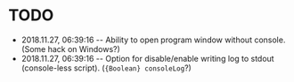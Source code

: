 # TODO

- 2018.11.27, 06:39:16 -- Ability to open program window without console. (Some hack on Windows?)
- 2018.11.27, 06:39:16 -- Option for disable/enable writing log to stdout (console-less script). (`{Boolean} consoleLog`?)